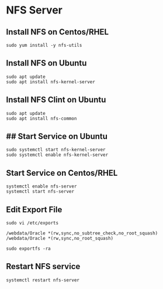 # NFS Server

## Install NFS on Centos/RHEL

    sudo yum install -y nfs-utils

## Install NFS on Ubuntu

	sudo apt update
	sudo apt install nfs-kernel-server

## Install NFS Clint on Ubuntu

	sudo apt update
	sudo apt install nfs-common
	
## ## Start Service on Ubuntu

	sudo systemctl start nfs-kernel-server
	sudo systemctl enable nfs-kernel-server

## Start Service on Centos/RHEL

    systemctl enable nfs-server
    systemctl start nfs-server

## Edit Export File

    sudo vi /etc/exports
	
	/webdata/Oracle *(rw,sync,no_subtree_check,no_root_squash)
	/webdata/Oracle *(rw,sync,no_root_squash)
    
	sudo exportfs -ra

## Restart NFS service
 
	systemctl restart nfs-server
